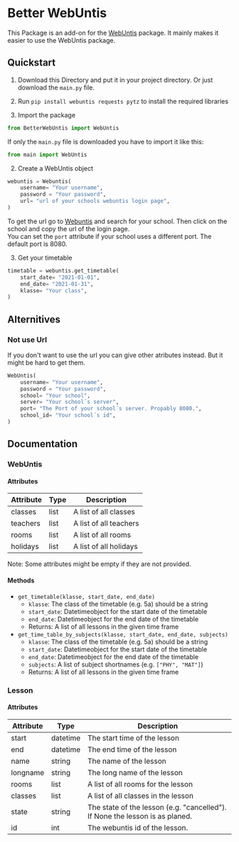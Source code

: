 # Better WebUntis
This Package is an add-on for the [WebUntis](https://github.com/python-webuntis/python-webuntis) package. It mainly makes it easier to use the WebUntis package.


## Quickstart
1. Download this Directory and put it in your project directory. Or just download the `main.py` file.
2. Run `pip install webuntis requests pytz` to install the required libraries

1. Import the package
```python
from BetterWebUntis import WebUntis
```
If only the `main.py` file is downloaded you have to import it like this:
```python
from main import WebUntis
``` 

2. Create a WebUntis object
```python
webuntis = Webuntis(
    username= "Your username",
    password = "Your password",
    url= "url of your schools webuntis login page",
)
```
To get the url go to [Webuntis](https://webuntis.com/) and search for your school. Then click on the school and copy the url of the login page.
<br>
You can set the `port` attribute if your school uses a different port. The default port is 8080.

3. Get your timetable
```python
timetable = webuntis.get_timetable(
    start_date= "2021-01-01",
    end_date= "2021-01-31",
    klasse= "Your class",
)
```

## Alternitives
### Not use Url
If you don't want to use the url you can give other atributes instead. But it might be hard to get them. 
```python
WebUntis(
    username= "Your username",
    password = "Your password",
    school= "Your school",
    server= "Your school´s server",
    port= "The Port of your school´s server. Propably 8080.",
    school_id= "Your school´s id",
)
```


## Documentation
### WebUntis
#### Attributes
| Attribute | Type | Description |
| --- | --- | --- |
| classes | list | A list of all classes |
| teachers | list | A list of all teachers |
| rooms | list | A list of all rooms |
| holidays | list | A list of all holidays |

Note: Some attributes might be empty if they are not provided.

#### Methods
- `get_timetable(klasse, start_date, end_date)`
    - `klasse`: The class of the timetable (e.g. 5a) should be a string
    - `start_date`: Datetimeobject for the start date of the timetable
    - `end_date`: Datetimeobject for the end date of the timetable
    - Returns: A list of all lessons in the given time frame
- `get_time_table_by_subjects(klasse, start_date, end_date, subjects)`
    - `klasse`: The class of the timetable (e.g. 5a) should be a string
    - `start_date`: Datetimeobject for the start date of the timetable
    - `end_date`: Datetimeobject for the end date of the timetable
    - `subjects`: A list of subject shortnames (e.g. `["PHY", "MAT"]`)
    - Returns: A list of all lessons in the given time frame

### Lesson
#### Attributes
| Attribute | Type | Description                                                                  |
|-----------| --- |------------------------------------------------------------------------------|
| start     | datetime | The start time of the lesson                                                 |
| end       | datetime | The end time of the lesson                                                   |
| name      | string | The name of the lesson                                                       |
| longname  | string | The long name of the lesson                                                  |
| rooms     | list | A list of all rooms for the lesson                                           |
| classes   | list | A list of all classes in the lesson                                          |
|state | string | The state of the lesson (e.g. "cancelled"). If None the lesson is as planed. |
| id | int | The webuntis id of the lesson.                                               |
